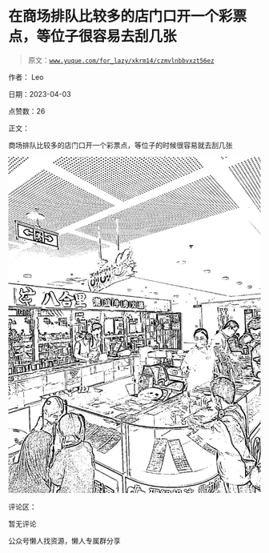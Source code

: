 # 在商场排队比较多的店门口开一个彩票点，等位子很容易去刮几张

> 原文：[`www.yuque.com/for_lazy/xkrm14/czmvlnbbvxzt56ez`](https://www.yuque.com/for_lazy/xkrm14/czmvlnbbvxzt56ez)

作者： Leo

日期：2023-04-03

点赞数：26

正文：

商场排队比较多的店门口开一个彩票点，等位子的时候很容易就去刮几张

![](img/7fb570cea1cf51f65781636ddc1a13f9.png)

评论区：

暂无评论

公众号懒人找资源，懒人专属群分享

